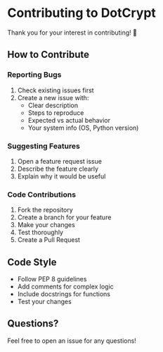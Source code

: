 # Contributing to DotCrypt

Thank you for your interest in contributing! 🎉

## How to Contribute

### Reporting Bugs
1. Check existing issues first
2. Create a new issue with:
   - Clear description
   - Steps to reproduce  
   - Expected vs actual behavior
   - Your system info (OS, Python version)

### Suggesting Features
1. Open a feature request issue
2. Describe the feature clearly
3. Explain why it would be useful

### Code Contributions
1. Fork the repository
2. Create a branch for your feature
3. Make your changes
4. Test thoroughly
5. Create a Pull Request

## Code Style
- Follow PEP 8 guidelines
- Add comments for complex logic
- Include docstrings for functions
- Test your changes

## Questions?
Feel free to open an issue for any questions!
